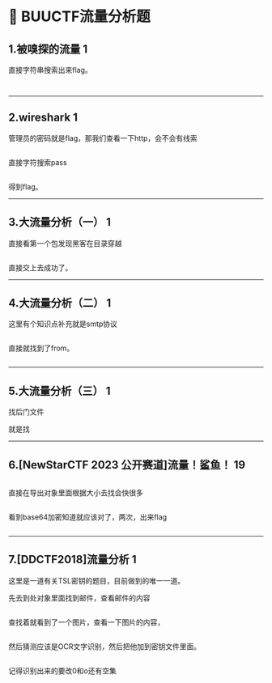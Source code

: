 # 🌯 BUUCTF流量分析题

## 1.被嗅探的流量 1

直接字符串搜索出来flag。

<figure><img src="../.gitbook/assets/image (62).png" alt=""><figcaption></figcaption></figure>

<figure><img src="../.gitbook/assets/image (63).png" alt=""><figcaption></figcaption></figure>



***

## 2.wireshark 1

管理员的密码就是flag，那我们查看一下http，会不会有线索

<figure><img src="../.gitbook/assets/image (64).png" alt=""><figcaption></figcaption></figure>

直接字符搜索pass

<figure><img src="../.gitbook/assets/image (65).png" alt=""><figcaption></figcaption></figure>

得到flag。



***

## 3.大流量分析（一） 1

直接看第一个包发现黑客在目录穿越

<figure><img src="../.gitbook/assets/image (3) (1) (1) (1).png" alt=""><figcaption></figcaption></figure>

直接交上去成功了。



***

## 4.大流量分析（二） 1

这里有个知识点补充就是smtp协议

<figure><img src="../.gitbook/assets/image (1) (1) (1) (1) (1).png" alt=""><figcaption></figcaption></figure>

直接就找到了from。

<figure><img src="../.gitbook/assets/image (2) (1) (1) (1) (1).png" alt=""><figcaption></figcaption></figure>





***

## 5.大流量分析（三） 1

找后门文件

就是找



***

## 6.\[NewStarCTF 2023 公开赛道]流量！鲨鱼！ 19

<figure><img src="../.gitbook/assets/image (6) (1) (1).png" alt=""><figcaption></figcaption></figure>

直接在导出对象里面根据大小去找会快很多

<figure><img src="../.gitbook/assets/image (1) (1) (1) (1).png" alt=""><figcaption></figcaption></figure>

看到base64加密知道就应该对了，两次，出来flag

<figure><img src="../.gitbook/assets/image (2) (1) (1) (1).png" alt=""><figcaption></figcaption></figure>





***

## 7.\[DDCTF2018]流量分析 1

这里是一道有关TSL密钥的题目，目前做到的唯一一道。

先去到处对象里面找到邮件，查看邮件的内容

<figure><img src="../.gitbook/assets/image (1) (1) (1).png" alt=""><figcaption></figcaption></figure>

查找着就看到了一个图片，查看一下图片的内容，

<figure><img src="../.gitbook/assets/image (25).png" alt=""><figcaption></figcaption></figure>

然后猜测应该是OCR文字识别，然后把他加到密钥文件里面。

<figure><img src="../.gitbook/assets/image (2) (1) (1).png" alt=""><figcaption></figcaption></figure>

记得识别出来的要改0和o还有空集

<figure><img src="../.gitbook/assets/image (4) (1) (1).png" alt=""><figcaption></figcaption></figure>

<figure><img src="../.gitbook/assets/image (5) (1) (1).png" alt=""><figcaption></figcaption></figure>





















